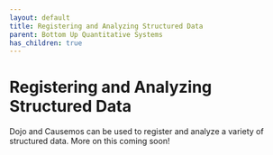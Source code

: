 ```yaml
---
layout: default
title: Registering and Analyzing Structured Data
parent: Bottom Up Quantitative Systems
has_children: true
---
```


# Registering and Analyzing Structured Data
Dojo and Causemos can be used to register and analyze a variety of structured data. More on this coming soon!